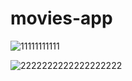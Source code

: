 # movies-app

![11111111111](https://user-images.githubusercontent.com/70133941/115076339-0eba7980-9f1a-11eb-8f6f-08029a19fd2a.png)


![2222222222222222222](https://user-images.githubusercontent.com/70133941/115076352-12e69700-9f1a-11eb-8f2a-1756078d7b7f.png)
